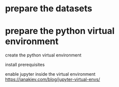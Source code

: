 
# prepare the datasets


# prepare the python virtual environment

create the python virtual environment

install prerequisites

enable jupyter inside the virtual environment
https://janakiev.com/blog/jupyter-virtual-envs/


 